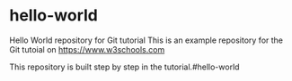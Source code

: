 # hello-world
Hello World repository for Git tutorial
This is an example repository for the Git tutoial on https://www.w3schools.com

This repository is built step by step in the tutorial.#hello-world
